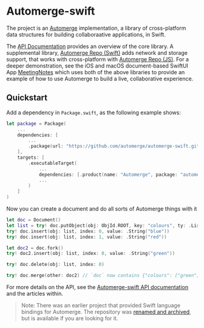 # Automerge-swift

The project is an [Automerge](https://automerge.org) implementation, a library of cross-platform data structures for building collaboraative applications, in Swift.

The [API Documentation](https://automerge.org/automerge-swift/documentation/automerge/) provides an overview of the core library.
A supplemental library, [Automerge Repo (Swift)](http://github.com/automerge/automerge-repo-swift/) adds network and storage support, that works with cross-platform with [Automerge Repo (JS)](https://github.com/automerge/automerge-repo).
For a deeper demonstration, see the iOS and macOS document-based SwiftUI App [MeetingNotes](https://github.com/automerge/meetingnotes/) which uses both of the above libraries to provide an example of how to use Automerge to build a live, collaborative experience.

## Quickstart

Add a dependency in `Package.swift`, as the following example shows:

```swift
let package = Package(
    ...
    dependencies: [
        ...
        .package(url: "https://github.com/automerge/automerge-swift.git", from: "0.5.2")
    ],
    targets: [
        .executableTarget(
            ...
            dependencies: [.product(name: "Automerge", package: "automerge-swift")],
            ...
        )
    ]
)
```

Now you can create a document and do all sorts of Automerge things with it

```swift
let doc = Document()
let list = try! doc.putObject(obj: ObjId.ROOT, key: "colours", ty: .List)
try! doc.insert(obj: list, index: 0, value: .String("blue"))
try! doc.insert(obj: list, index: 1, value: .String("red"))

let doc2 = doc.fork()
try! doc2.insert(obj: list, index: 0, value: .String("green"))

try! doc.delete(obj: list, index: 0)

try! doc.merge(other: doc2) // `doc` now contains {"colours": ["green", "red"]}
```

For more details on the API, see the [Automerge-swift API documentation](https://automerge.org/automerge-swift/documentation/automerge/) and the articles within.

> Note: There was an earlier project that provided Swift language bindings for Automerge. The repository was [renamed and archived](https://github.com/automerge/automerge-swift-archived), but is available if you are looking for it.